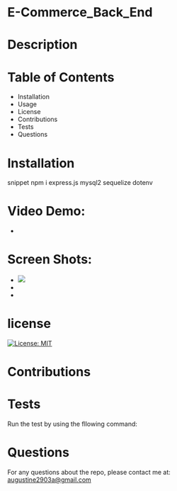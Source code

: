 # E-Commerce_Back_End

# Description

# Table of Contents


* Installation
* Usage
* License
* Contributions
* Tests
* Questions

# Installation

 snippet npm i express.js mysql2 sequelize dotenv

 # Video Demo:

 * 

 # Screen Shots:
 *  ![](imges/img1.gpn)
 * 
 * 



# license

[![License: MIT](https://img.shields.io/badge/License-MIT-yellow.svg)](https://opensource.org/licenses/MIT)

# Contributions

# Tests

 Run the test by using the fllowing command:


 # Questions

 For any questions about the repo, please contact me at: augustine2903a@gmail.com 